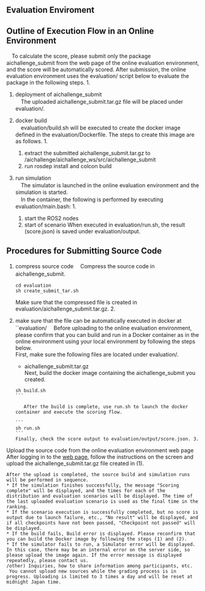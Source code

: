 ## Evaluation Enviroment

## Outline of Execution Flow in an Online Environment
　To calculate the score, please submit only the package aichallenge_submit from the web page of the online evaluation environment, and the score will be automatically scored. After submission, the online evaluation environment uses the evaluation/ script below to evaluate the package in the following steps. 1.
1. deployment of aichallenge_submit  
　The uploaded aichallenge_submit.tar.gz file will be placed under evaluation/.
  
2. docker build  
　evaluation/build.sh will be executed to create the docker image defined in the evaluation/Dockerfile. The steps to create this image are as follows. 1.
    1. extract the submitted aichallenge_submit.tar.gz to /aichallenge/aichallenge_ws/src/aichallenge_submit  
    2. run rosdep install and colcon build    
          
3. run simulation  
　The simulator is launched in the online evaluation environment and the simulation is started.  
　In the container, the following is performed by executing evaluation/main.bash: 1.
    1. start the ROS2 nodes
    2. start of scenario
    When executed in evaluation/run.sh, the result (score.json) is saved under evaluation/output.
    

## Procedures for Submitting Source Code
1. compress source code
　Compress the source code in aichallenge_submit.
　
   ````
   cd evaluation
   sh create_submit_tar.sh
   ````
   Make sure that the compressed file is created in evaluation/aichallenge_submit.tar.gz. 2.
     
2. make sure that the file can be automatically executed in docker at ``evaluation/
　Before uploading to the online evaluation environment, please confirm that you can build and run in a Docker container as in the online environment using your local environment by following the steps below.  
    First, make sure the following files are located under evaluation/.
    * aichallenge_submit.tar.gz    
Next, build the docker image containing the aichallenge_submit you created.
   ````
   sh build.sh
   ```

      After the build is complete, use run.sh to launch the docker container and execute the scoring flow.
   
   ```
   sh run.sh
   ```
   Finally, check the score output to evaluation/output/score.json. 3.
Upload the source code from the online evaluation environment web page
After logging in to the [web page](), follow the instructions on the screen and upload the aichallenge_submit.tar.gz file created in (1).  
  
    After the upload is completed, the source build and simulation runs will be performed in sequence. 
    * If the simulation finishes successfully, the message "Scoring complete" will be displayed, and the times for each of the distribution and evaluation scenarios will be displayed. The time of the last uploaded evaluation scenario is used as the final time in the ranking.
    * If the scenario execution is successfully completed, but no score is output due to launch failure, etc., "No result" will be displayed, and if all checkpoints have not been passed, "Checkpoint not passed" will be displayed.
    * If the build fails, Build error is displayed. Please reconfirm that you can build the Docker image by following the steps (1) and (2).
    * If the simulator fails to run, a Simulator error will be displayed. In this case, there may be an internal error on the server side, so please upload the image again. If the error message is displayed repeatedly, please contact us.
    /other) Inquiries, how to share information among participants, etc.
     You cannot upload new sources while the grading process is in progress. Uploading is limited to 3 times a day and will be reset at midnight Japan time.